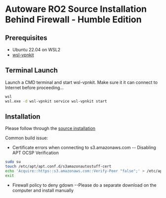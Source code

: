 # Autoware RO2 Source Installation Behind Firewall - Humble Edition
## Prerequisites
- Ubuntu 22.04 on WSL2
- [wsl-vpnkit](https://github.com/sakai135/wsl-vpnkit/)
## Terminal Launch
Launch a CMD terminal and start wsl-vpnkit.
Make sure it it can connect to Internet before proceeding...
```sh
wsl
wsl.exe -d wsl-vpnkit service wsl-vpnkit start
```
## Installation
Please follow through the [source installation](https://autowarefoundation.github.io/autoware-documentation/main/installation/autoware/source-installation)

Common build issue:
- Certificate errors when connecting to s3.amazonaws.com
-- Disabling APT OCSP Verification
```sh
sudo su
touch /etc/apt/apt.conf.d/s3amazonautostuff-cert
echo 'Acquire::https::s3.amazonaws.com::Verify-Peer "false";' > /etc/apt/apt.conf.d/s3amazonautostuff-cert
exit
```
- Firewall policy to deny gdown
--Please do a separate download on the computer and install manually

